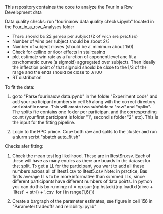 This repository containes the code to analyze the Four in a Row Development data 

Data quality checks: run "fourinarow data quality checks.ipynb" located in the Four_in_a_row_Analyses folder
- There should be 22 games per subject (2 of wich are practise)
- Number of wins per subject should be about 2/3
- Number of subject moves (should be at minimum about 150)
- Check for ceiling or floor effects in staircasing
- plot estimate win rate as a function of opponent level and fit a psychometric curve (a sigmoid) aggregated over subjects. Then ideally the inflection point of that sigmoid should be close to the 1/3 of the range and the ends should be close to 0/100
- RT distribution

To fit the data:
1. go to "Parse fourinarow data.ipynb" in the folder "Experiment code" and add your participant numbers in cell 55 along with the correct directory and datafile name.
This will create two subfolders: "raw" and "splits". 
The splits file contains one folder per participant and the corresponding count (your first participant is folder "1", second is folder "2" etc). This is the input for the fitting pipeline.

2. Login to the HPC prince. Copy both raw and splits to the cluster and run a slurm script "sbatch auto_fit.sh" 

Checks afer fitting:
1. Check the mean test log likelihood. These are in lltest$n.csv. Each of these will have as many entries as there are boards in the dataset for that split.
To get a LL for the participant, you want to add all these numbers across all of lltest1.csv to lltest5.csv
Note: in practice, Bas finds average LLs to be more informative than summed LLs, since different participants have different numbers of data points. 
In python you can do this by running: nll = np.sum(np.hstack([np.loadtxt(direc + 'lltest' + str(i) + '.csv' for i in range(1,6)]))

2. Create a bargraph of the parameter estimates, see figure in cell 156 in "Parameter tradeoffs and reliability.ipynb"
